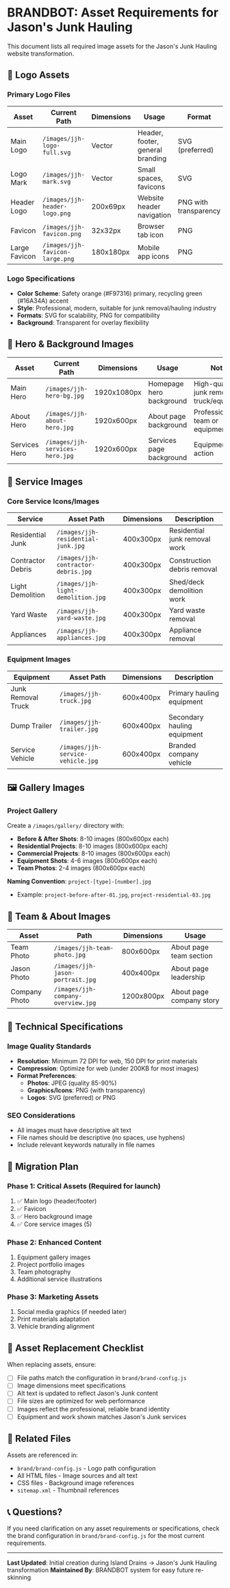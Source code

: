 # BRANDBOT: Asset Requirements for Jason's Junk Hauling

This document lists all required image assets for the Jason's Junk Hauling website transformation.

## 🎨 Logo Assets

### Primary Logo Files
| Asset | Current Path | Dimensions | Usage | Format |
|-------|-------------|------------|-------|---------|
| Main Logo | `/images/jjh-logo-full.svg` | Vector | Header, footer, general branding | SVG (preferred) |
| Logo Mark | `/images/jjh-mark.svg` | Vector | Small spaces, favicons | SVG |
| Header Logo | `/images/jjh-header-logo.png` | 200x69px | Website header navigation | PNG with transparency |
| Favicon | `/images/jjh-favicon.png` | 32x32px | Browser tab icon | PNG |
| Large Favicon | `/images/jjh-favicon-large.png` | 180x180px | Mobile app icons | PNG |

### Logo Specifications
- **Color Scheme**: Safety orange (#F97316) primary, recycling green (#16A34A) accent
- **Style**: Professional, modern, suitable for junk removal/hauling industry
- **Formats**: SVG for scalability, PNG for compatibility
- **Background**: Transparent for overlay flexibility

## 📸 Hero & Background Images

| Asset | Current Path | Dimensions | Usage | Notes |
|-------|-------------|------------|-------|-------|
| Main Hero | `/images/jjh-hero-bg.jpg` | 1920x1080px | Homepage hero background | High-quality junk removal truck/equipment |
| About Hero | `/images/jjh-about-hero.jpg` | 1920x600px | About page background | Professional team or equipment |
| Services Hero | `/images/jjh-services-hero.jpg` | 1920x600px | Services page background | Equipment in action |

## 🚛 Service Images

### Core Service Icons/Images
| Service | Asset Path | Dimensions | Description |
|---------|-----------|------------|-------------|
| Residential Junk | `/images/jjh-residential-junk.jpg` | 400x300px | Residential junk removal work |
| Contractor Debris | `/images/jjh-contractor-debris.jpg` | 400x300px | Construction debris removal |
| Light Demolition | `/images/jjh-light-demolition.jpg` | 400x300px | Shed/deck demolition work |
| Yard Waste | `/images/jjh-yard-waste.jpg` | 400x300px | Yard waste removal |
| Appliances | `/images/jjh-appliances.jpg` | 400x300px | Appliance removal |

### Equipment Images
| Equipment | Asset Path | Dimensions | Description |
|-----------|-----------|------------|-------------|
| Junk Removal Truck | `/images/jjh-truck.jpg` | 600x400px | Primary hauling equipment |
| Dump Trailer | `/images/jjh-trailer.jpg` | 600x400px | Secondary hauling equipment |
| Service Vehicle | `/images/jjh-service-vehicle.jpg` | 600x400px | Branded company vehicle |

## 🖼️ Gallery Images

### Project Gallery
Create a `/images/gallery/` directory with:
- **Before & After Shots**: 8-10 images (800x600px each)
- **Residential Projects**: 8-10 images (800x600px each)
- **Commercial Projects**: 8-10 images (800x600px each)
- **Equipment Shots**: 4-6 images (800x600px each)
- **Team Photos**: 2-4 images (800x600px each)

**Naming Convention**: `project-[type]-[number].jpg`
- Example: `project-before-after-01.jpg`, `project-residential-03.jpg`

## 👥 Team & About Images

| Asset | Path | Dimensions | Usage |
|-------|------|------------|-------|
| Team Photo | `/images/jjh-team-photo.jpg` | 800x600px | About page team section |
| Jason Photo | `/images/jjh-jason-portrait.jpg` | 400x400px | About page leadership |
| Company Photo | `/images/jjh-company-overview.jpg` | 1200x800px | About page company story |

## 🎯 Technical Specifications

### Image Quality Standards
- **Resolution**: Minimum 72 DPI for web, 150 DPI for print materials
- **Compression**: Optimize for web (under 200KB for most images)
- **Format Preferences**:
  - **Photos**: JPEG (quality 85-90%)
  - **Graphics/Icons**: PNG (with transparency)
  - **Logos**: SVG (preferred) or PNG

### SEO Considerations
- All images must have descriptive alt text
- File names should be descriptive (no spaces, use hyphens)
- Include relevant keywords naturally in file names

## 🔄 Migration Plan

### Phase 1: Critical Assets (Required for launch)
1. ✅ Main logo (header/footer)
2. ✅ Favicon
3. ✅ Hero background image
4. ✅ Core service images (5)

### Phase 2: Enhanced Content
1. Equipment gallery images
2. Project portfolio images
3. Team photography
4. Additional service illustrations

### Phase 3: Marketing Assets
1. Social media graphics (if needed later)
2. Print materials adaptation
3. Vehicle branding alignment

## 📝 Asset Replacement Checklist

When replacing assets, ensure:
- [ ] File paths match the configuration in `brand/brand-config.js`
- [ ] Image dimensions meet specifications
- [ ] Alt text is updated to reflect Jason's Junk content
- [ ] File sizes are optimized for web performance
- [ ] Images reflect the professional, reliable brand identity
- [ ] Equipment and work shown matches Jason's Junk services

## 🔗 Related Files

Assets are referenced in:
- `brand/brand-config.js` - Logo path configuration
- All HTML files - Image sources and alt text
- CSS files - Background image references
- `sitemap.xml` - Thumbnail references

## 📞 Questions?

If you need clarification on any asset requirements or specifications, check the brand configuration in `brand/brand-config.js` for the most current requirements.

---

**Last Updated**: Initial creation during Island Drains → Jason's Junk Hauling transformation
**Maintained By**: BRANDBOT system for easy future re-skinning 